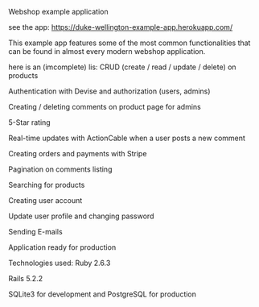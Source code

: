 Webshop example application



see the app: https://duke-wellington-example-app.herokuapp.com/


This example app features some of the most common functionalities that can be found in almost every modern webshop application.

here is an (imcomplete) lis:
CRUD (create / read / update / delete) on products

Authentication with Devise and authorization (users, admins)

Creating / deleting comments on product page for admins

5-Star rating

Real-time updates with ActionCable when a user posts a new comment

Creating orders and payments with Stripe

Pagination on comments listing

Searching for products

Creating user account

Update user profile and changing password

Sending E-mails

Application ready for production


Technologies used:
Ruby 2.6.3

Rails 5.2.2

SQLite3 for development and PostgreSQL for production


